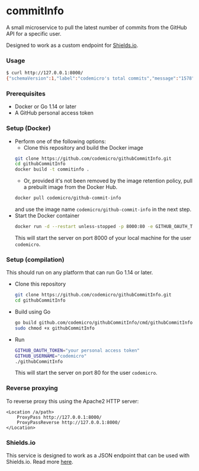 # commitInfo

A small microservice to pull the latest number of commits from the GitHub API for a specific user.

Designed to work as a custom endpoint for [Shields.io](https://shields.io).

### Usage
```bash
$ curl http://127.0.0.1:8000/
{"schemaVersion":1,"label":"codemicro's total commits","message":"1578","colour":"green"}
```

### Prerequisites
* Docker or Go 1.14 or later
* A GitHub personal access token

### Setup (Docker)

* Perform one of the following options:
    * Clone this repository and build the Docker image
    ```bash
    git clone https://github.com/codemicro/githubCommitInfo.git
    cd githubCommitInfo
    docker build -t commitinfo .
    ```
    * Or, provided it's not been removed by the image retention policy, pull a prebuilt image from the Docker Hub.
    ```bash
    docker pull codemicro/github-commit-info
    ```
    and use the image name `codemicro/github-commit-info` in the next step.
* Start the Docker container
  ```bash
  docker run -d --restart unless-stopped -p 8000:80 -e GITHUB_OAUTH_TOKEN="your personal access token" -e GITHUB_USERNAME="codemicro" commitinfo
  ```
  This will start the server on port 8000 of your local machine for the user `codemicro`.

### Setup (compilation)

This should run on any platform that can run Go 1.14 or later.

* Clone this repository
  ```bash
  git clone https://github.com/codemicro/githubCommitInfo.git
  cd githubCommitInfo
  ```
* Build using Go
  ```bash
  go build github.com/codemicro/githubCommitInfo/cmd/githubCommitInfo
  sudo chmod +x githubCommitInfo
  ```
* Run
  ```bash
  GITHUB_OAUTH_TOKEN="your personal access token"
  GITHUB_USERNAME="codemicro"
  ./githubCommitInfo
  ```
  This will start the server on port 80 for the user `codemicro`.

### Reverse proxying

To reverse proxy this using the Apache2 HTTP server:

```
<Location /a/path>
    ProxyPass http://127.0.0.1:8000/
    ProxyPassReverse http://127.0.0.1:8000/
</Location>
```

### Shields.io

This service is designed to work as a JSON endpoint that can be used with Shields.io. Read more [here](https://shields.io/endpoint).